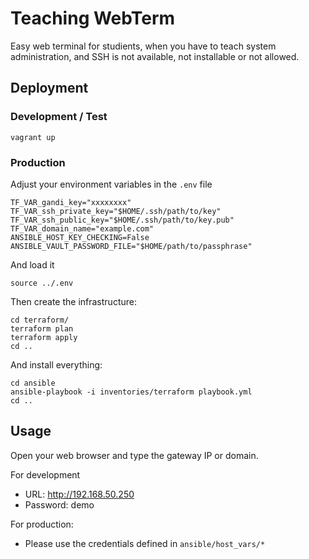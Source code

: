 
# Teaching WebTerm

Easy web terminal for studients, when you have to teach system administration,
and SSH is not available, not installable or not allowed.


## Deployment

### Development / Test

    vagrant up

### Production

Adjust your environment variables in the `.env` file

    TF_VAR_gandi_key="xxxxxxxx"
    TF_VAR_ssh_private_key="$HOME/.ssh/path/to/key"
    TF_VAR_ssh_public_key="$HOME/.ssh/path/to/key.pub"
    TF_VAR_domain_name="example.com"
    ANSIBLE_HOST_KEY_CHECKING=False
    ANSIBLE_VAULT_PASSWORD_FILE="$HOME/path/to/passphrase"

And load it

    source ../.env

Then create the infrastructure:

    cd terraform/
    terraform plan
    terraform apply
    cd ..

And install everything:

    cd ansible
    ansible-playbook -i inventories/terraform playbook.yml
    cd ..

## Usage

Open your web browser and type the gateway IP or domain.

For development

* URL: <http://192.168.50.250>
* Password: demo

For production:

* Please use the credentials defined in `ansible/host_vars/*`

